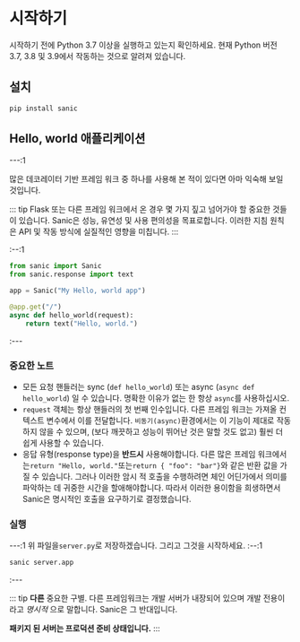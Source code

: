 # 시작하기

시작하기 전에 Python 3.7 이상을 실행하고 있는지 확인하세요. 현재 Python 버전 3.7, 3.8 및 3.9에서 작동하는 것으로 알려져 있습니다.

## 설치

```bash
pip install sanic
```

## Hello, world 애플리케이션

---:1

많은 데코레이터 기반 프레임 워크 중 하나를 사용해 본 적이 있다면 아마 익숙해 보일 것입니다.

::: tip
Flask 또는 다른 프레임 워크에서 온 경우 몇 가지 짚고 넘어가야 할 중요한 것들이 있습니다. Sanic은 성능, 유연성 및 사용 편의성을 목표로합니다. 이러한 지침 원칙은 API 및 작동 방식에 실질적인 영향을 미칩니다.
:::

:--:1

```python
from sanic import Sanic
from sanic.response import text

app = Sanic("My Hello, world app")

@app.get("/")
async def hello_world(request):
    return text("Hello, world.")
```

:---

### 중요한 노트

- 모든 요청 핸들러는 sync (`def hello_world`) 또는 async (`async def hello_world`) 일 수 있습니다. 명확한 이유가 없는 한 항상 `async`를 사용하십시오.
- `request` 객체는 항상 핸들러의 첫 번째 인수입니다. 다른 프레임 워크는 가져올 컨텍스트 변수에서 이를 전달합니다. `비동기(async)`환경에서는 이 기능이 제대로 작동하지 않을 수 있으며, (보다 깨끗하고 성능이 뛰어난 것은 말할 것도 없고) 훨씬 더 쉽게 사용할 수 있습니다.
- 응답 유형(response type)을 **반드시** 사용해야합니다. 다른 많은 프레임 워크에서는`return "Hello, world."`또는`return { "foo": "bar"}`와 같은 반환 값을 가질 수 있습니다. 그러나 이러한 암시 적 호출을 수행하려면 체인 어딘가에서 의미를 파악하는 데 귀중한 시간을 할애해야합니다. 따라서 이러한 용이함을 희생하면서 Sanic은 명시적인 호출을 요구하기로 결정했습니다.

### 실행

---:1
위 파일을`server.py`로 저장하겠습니다. 그리고 그것을 시작하세요.
:--:1

```bash
sanic server.app
```

:---

::: tip
**다른** 중요한 구별. 다른 프레임워크는 개발 서버가 내장되어 있으며 개발 전용이라고 _명시적_ 으로 말합니다. Sanic은 그 반대입니다.

**패키지 된 서버는 프로덕션 준비 상태입니다.**
:::
